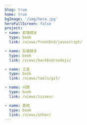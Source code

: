 ```yaml
---
blog: true
home: true
bgImage: '/img/hero.jpg'
heroFullScreen: false
project:
- name: 前端相关
  type: book
  link: /views/frontEnd/javascript/

- name: 后端相关
  type: book
  link: /views/backEnd/nodejs/

- name: 工具
  type: book
  link: /views/tools/git/

- name: 问题
  type: book
  link: /views/issues/

- name: 其他
  type: book
  link: /views/other/
---
```


